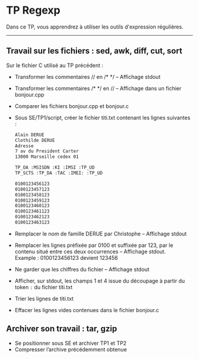 # TP Regexp

Dans ce TP, vous apprendrez à utiliser les outils d'expression régulières.

---

## Travail sur les fichiers : sed, awk, diff, cut, sort

Sur le fichier C utilisé au TP précédent : 

- Transformer les commentaires // en /* */ – Affichage stdout
- Transformer les commentaires /* */ en // – Affichage dans un fichier bonjour.cpp
- Comparer les fichiers bonjour.cpp et bonjour.c 
- Sous SE/TP1/script, créer le fichier titi.txt contenant les lignes suivantes :

    ```bash linenums="1"
    Alain DERUE
    Clothilde DERUE
    Adresse
    7 av du President Carter
    13000 Marseille cedex 01
    
    TP_OA :MSISDN :KI :IMSI :TP_UD
    TP_SCTS :TP_DA :TAC :IMEI: :TP_UD
  
    0100123456123
    0100123457123
    0100123458123
    0100123459123
    0100123460123
    0100123461123
    0100123462123
    0100123463123
    ```
         
- Remplacer le nom de famille DERUE par Christophe – Affichage stdout
- Remplacer les lignes préfixée par 0100 et suffixée par 123, par le contenu situé entre ces deux occurrences – Affichage stdout.   
  Example :
    0100123456123 devient 123456

- Ne garder que les chiffres du fichier – Affichage stdout
- Afficher, sur stdout, les champs 1 et 4 issue du découpage à partir du token ``:`` du fichier titi.txt
- Trier les lignes de titi.txt
- Effacer les lignes vides contenues dans le fichier bonjour.c


## Archiver son travail : tar, gzip

- Se positionner sous SE et archiver TP1 et TP2
- Compresser l’archive précédemment obtenue